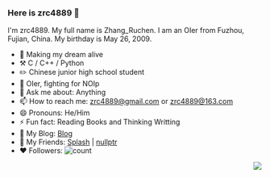 ### Here is zrc4889 👋

I'm zrc4889. My full name is Zhang_Ruchen. I am an OIer from Fuzhou, Fujian, China. My birthday is May 26, 2009.

- 🎯 Making my dream alive
- ⚒️ C / C++ / Python
- ✏️ Chinese junior high school student
- 🌱 OIer, fighting for NOIp
- 💬 Ask me about: Anything
- 📫 How to reach me: zrc4889@gmail.com or zrc4889@163.com
- 😄 Pronouns: He/Him
- ⚡ Fun fact: Reading Books and Thinking Writting
- 🔗 My Blog: [Blog](https://www.luogu.com.cm/blog/zrc4889/)
- 👤 My Friends: [Splash](https://www.luogu.com.cn/user/617875) | [nullptr](https://github.com/weifanxiang)
- ❤️ Followers:  ![count](https://img.shields.io/badge/dynamic/json?color=%23DC143C&label=Github&query=%24.data.totalSubs&url=https%3A%2F%2Fapi.spencerwoo.com%2Fsubstats%2F%3Fsource%3Dgithub%26queryKey%3Dzrc4889)


<img align="right" src="https://github-readme-stats.vercel.app/api?username=zrc4889&show_icons=true&icon_color=CE1D2D&text_color=71809&theme=default&hide_title=true" />

